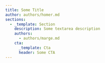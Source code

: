 ```yaml
---
title: Some Title
author: authors/homer.md
sections:
  - _template: Section
    description: Some textarea description
    authors:
      - authors/marge.md
    cta:
      _template: Cta
      header: Some CTA
---
```


